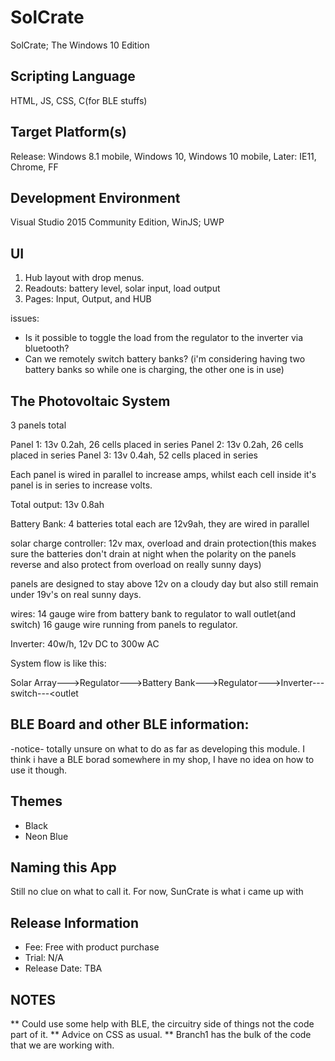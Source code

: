 # SolCrate
SolCrate; The Windows 10 Edition

## Scripting Language
HTML, JS, CSS, C(for BLE stuffs)

## Target Platform(s)
Release: Windows 8.1 mobile, Windows 10, Windows 10 mobile, 
Later: IE11, Chrome, FF

## Development Environment
Visual Studio 2015 Community Edition, WinJS; UWP

## UI
1. Hub layout with drop menus.
2. Readouts: battery level, solar input, load output
3. Pages: Input, Output, and HUB

issues: 
* Is it possible to toggle the load from the regulator to the inverter via bluetooth?
* Can we remotely switch battery banks? (i'm considering having two battery banks so while one is charging, the other one is in use)

## The Photovoltaic System
3 panels total

Panel 1: 13v 0.2ah, 26 cells placed in series
Panel 2: 13v 0.2ah, 26 cells placed in series
Panel 3: 13v 0.4ah, 52 cells placed in series

Each panel is wired in parallel to increase amps, whilst each cell inside it's panel is in series to increase volts.

Total output: 13v 0.8ah

Battery Bank: 4 batteries total each are 12v9ah, they are wired in parallel

solar charge controller: 12v max, overload and drain protection(this makes sure the batteries don't drain at night when the polarity on the panels reverse and also protect from overload on really sunny days)

panels are designed to stay above 12v on a cloudy day but also still remain under 19v's on real sunny days.

wires: 14 gauge wire from battery bank to regulator to wall outlet(and switch)
16 gauge wire running from panels to regulator. 

Inverter: 40w/h, 12v DC to 300w AC

System flow is like this:

Solar Array--->Regulator--->Battery Bank--->Regulator--->Inverter---switch---<outlet

## BLE Board and other BLE information:
-notice- totally unsure on what to do as far as developing this module.  I think i have a BLE borad somewhere in my shop, I have no idea on how to use it though.

## Themes
* Black 
* Neon Blue

## Naming this App
Still no clue on what to call it.  For now, SunCrate is what i came up with

## Release Information
* Fee: Free with product purchase
* Trial: N/A
* Release Date: TBA

## NOTES
** Could use some help with BLE, the circuitry side of things not the code part of it.
** Advice on CSS as usual.
** Branch1 has the bulk of the code that we are working with. 
